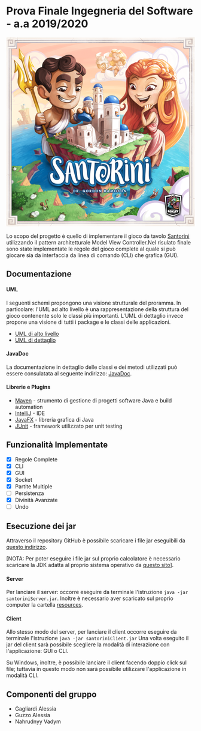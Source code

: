 # Prova Finale Ingegneria del Software - a.a 2019/2020

![Santorini](src/main/resources/Images/Backgrounds/background_readme.png)

Lo scopo del progetto è quello di implementare il gioco da tavolo [Santorini](http://www.craniocreations.it/prodotto/santorini/) utilizzando il pattern architetturale Model View Controller.Nel risulato finale sono state implementate le regole del gioco complete al quale si può giocare sia da interfaccia da linea di comando (CLI) che grafica (GUI).

## Documentazione

#### UML
I seguenti schemi propongono una visione strutturale del proramma. In particolare: l'UML ad alto livello è una rappresentazione della struttura del gioco contenente solo le classi più importanti. L'UML di dettaglio invece propone una visione di tutti i package e le classi delle applicazioni.
- [UML di alto livello](https://github.com/vadymnahrudnyy/ing-sw-2020-Gagliardi-Guzzo-Nahrudnyy/tree/master/Deliveries/final/uml)
- [UML di dettaglio](https://github.com/vadymnahrudnyy/ing-sw-2020-Gagliardi-Guzzo-Nahrudnyy/tree/master/Deliveries/final/uml)

#### JavaDoc
La documentazione in dettaglio delle classi e dei metodi utilizzati può essere consulatata al seguente indirizzo: [JavaDoc](https://github.com/vadymnahrudnyy/ing-sw-2020-Gagliardi-Guzzo-Nahrudnyy/tree/master/Deliveries/final/javadoc).

#### Librerie e Plugins

- [Maven](https://maven.apache.org/) - strumento di gestione di progetti software Java e build automation
- [IntelliJ](https://www.jetbrains.com/idea/) - IDE
- [JavaFX](https://openjfx.io/) - libreria grafica di Java 
- [JUnit](https://junit.org/junit5/) - framework utilizzato per unit testing


## Funzionalità Implementate

- [x] Regole Complete
- [x] CLI
- [x] GUI
- [x] Socket
- [x] Partite Multiple
- [ ] Persistenza
- [x] Divinità Avanzate
- [ ] Undo

## Esecuzione dei jar
Attraverso il repository GitHub è possibile scaricare i file jar eseguibili da [questo indirizzo](https://github.com/vadymnahrudnyy/ing-sw-2020-Gagliardi-Guzzo-Nahrudnyy/tree/master/Deliveries/final/jar).

[NOTA: Per poter eseguire i file jar sul proprio calcolatore è necessario scaricare la JDK adatta al proprio sistema operativo da [questo sito](https://www.oracle.com/java/technologies/javase/javase-jdk8-downloads.html)].

#### Server
Per lanciare il server: occorre eseguire da terminale l'istruzione `java -jar santoriniServer.jar`. Inoltre è necessario aver scaricato sul proprio computer la cartella [resources](https://github.com/vadymnahrudnyy/ing-sw-2020-Gagliardi-Guzzo-Nahrudnyy/tree/master/src/main). 

#### Client
Allo stesso modo del server, per lanciare il client occorre eseguire da terminale l'istruzione `java -jar santoriniClient.jar`
Una volta eseguito il jar del client sarà possibile scegliere la modalità di interazione con l'applicazione: GUI o CLI.

Su Windows, inoltre, è possibile lanciare il client facendo doppio click sul file; tuttavia in questo modo non sarà possibile utilizzare l'applicazione in modalità CLI.

Componenti del gruppo
--
- Gagliardi Alessia
- Guzzo Alessia
- Nahrudnyy Vadym 
